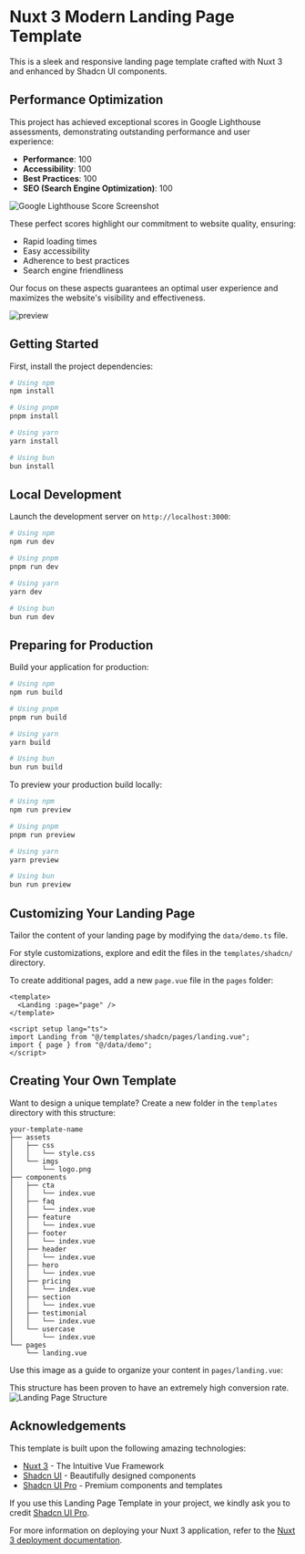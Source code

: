 # Nuxt 3 Modern Landing Page Template

This is a sleek and responsive landing page template crafted with Nuxt 3 and enhanced by Shadcn UI components.


## Performance Optimization

This project has achieved exceptional scores in Google Lighthouse assessments, demonstrating outstanding performance and user experience:

- **Performance**: 100
- **Accessibility**: 100
- **Best Practices**: 100
- **SEO (Search Engine Optimization)**: 100

![Google Lighthouse Score Screenshot](./public/high-performance.png)

These perfect scores highlight our commitment to website quality, ensuring:

- Rapid loading times
- Easy accessibility
- Adherence to best practices
- Search engine friendliness

Our focus on these aspects guarantees an optimal user experience and maximizes the website's visibility and effectiveness.


![preview](./public/preview.png)


## Getting Started

First, install the project dependencies:

```bash
# Using npm
npm install

# Using pnpm
pnpm install

# Using yarn
yarn install

# Using bun
bun install
```

## Local Development

Launch the development server on `http://localhost:3000`:

```bash
# Using npm
npm run dev

# Using pnpm
pnpm run dev

# Using yarn
yarn dev

# Using bun
bun run dev
```

## Preparing for Production

Build your application for production:

```bash
# Using npm
npm run build

# Using pnpm
pnpm run build

# Using yarn
yarn build

# Using bun
bun run build
```

To preview your production build locally:

```bash
# Using npm
npm run preview

# Using pnpm
pnpm run preview

# Using yarn
yarn preview

# Using bun
bun run preview
```

## Customizing Your Landing Page

Tailor the content of your landing page by modifying the `data/demo.ts` file.

For style customizations, explore and edit the files in the `templates/shadcn/` directory.

To create additional pages, add a new `page.vue` file in the `pages` folder:

```vue
<template>
  <Landing :page="page" />
</template>

<script setup lang="ts">
import Landing from "@/templates/shadcn/pages/landing.vue";
import { page } from "@/data/demo";
</script>
```

## Creating Your Own Template

Want to design a unique template? Create a new folder in the `templates` directory with this structure:

```
your-template-name
├── assets
│   ├── css
│   │   └── style.css
│   └── imgs
│       └── logo.png
├── components
│   ├── cta
│   │   └── index.vue
│   ├── faq
│   │   └── index.vue
│   ├── feature
│   │   └── index.vue
│   ├── footer
│   │   └── index.vue
│   ├── header
│   │   └── index.vue
│   ├── hero
│   │   └── index.vue
│   ├── pricing
│   │   └── index.vue
│   ├── section
│   │   └── index.vue
│   ├── testimonial
│   │   └── index.vue
│   └── usercase
│       └── index.vue
└── pages
    └── landing.vue
```

Use this image as a guide to organize your content in `pages/landing.vue`:

This structure has been proven to have an extremely high conversion rate.
![Landing Page Structure](./public/landing.png)

## Acknowledgements

This template is built upon the following amazing technologies:

- [Nuxt 3](https://nuxt.com) - The Intuitive Vue Framework
- [Shadcn UI](https://ui.shadcn.com) - Beautifully designed components
- [Shadcn UI Pro](https://pro.shadcn.net) - Premium components and templates

If you use this Landing Page Template in your project, we kindly ask you to credit [Shadcn UI Pro](https://pro.shadcn.net).

For more information on deploying your Nuxt 3 application, refer to the [Nuxt 3 deployment documentation](https://nuxt.com/docs/getting-started/deployment).
